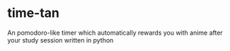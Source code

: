 # time-tan
An pomodoro-like timer which automatically rewards you with anime after your study session written in python
